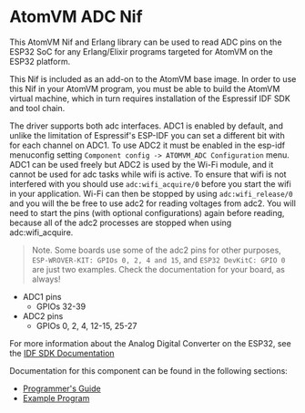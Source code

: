 # AtomVM ADC Nif

This AtomVM Nif and Erlang library can be used to read ADC pins on the ESP32 SoC for any Erlang/Elixir programs targeted for AtomVM on the ESP32 platform.

This Nif is included as an add-on to the AtomVM base image.  In order to use this Nif in your AtomVM program, you must be able to build the AtomVM virtual machine, which in turn requires installation of the Espressif IDF SDK and tool chain.

The driver supports both adc interfaces. ADC1 is enabled by default, and unlike the limitation of Espressif's ESP-IDF you can set a different bit with for each channel on ADC1. To use ADC2 it must be enabled in the esp-idf menuconfig setting ```Component config -> ATOMVM_ADC Configuration``` menu. ADC1 can be used freely but ADC2 is used by the Wi-Fi module, and it cannot be used for adc tasks while wifi is active. To ensure that wifi is not interfered with you should use `adc:wifi_acquire/0` before you start the wifi in your application. Wi-Fi can then be stopped by using `adc:wifi_release/0` and you will the be free to use adc2 for reading voltages from adc2. You will need to start the pins (with optional configurations) again before reading, because all of the adc2 processes are stopped when using adc:wifi_acquire.

> Note. Some boards use some of the adc2 pins for other purposes, `ESP-WROVER-KIT: GPIOs 0, 2, 4 and 15`, and `ESP32 DevKitC: GPIO 0` are just two examples. Check the documentation for your board, as always!

* ADC1 pins
    - GPIOs 32-39
* ADC2 pins
    - GPIOs 0, 2, 4, 12-15, 25-27


For more information about the Analog Digital Converter on the ESP32, see the [IDF SDK Documentation](https://docs.espressif.com/projects/esp-idf/en/v4.4.2/api-reference/peripherals/adc.html)

Documentation for this component can be found in the following sections:

* [Programmer's Guide](markdown/adc.md)
* [Example Program](examples/adc_example/README.md)
